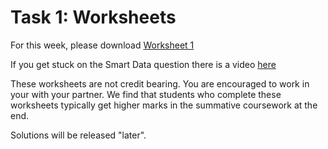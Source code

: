 # Task 1: Worksheets

For this week, please
download [Worksheet 1](https://www.ole.bris.ac.uk/bbcswebdav/courses/COMS10017_2021_TB-2/content/oo/pdfs/sheet1_problems.pdf)

If you get stuck on the Smart Data question there is a video [here](https://web.microsoftstream.com/video/8da10da4-bdfb-424b-9e78-12d120e04050)

These worksheets are not credit bearing. You are encouraged to work in your with your partner. We find that students who complete these worksheets typically get higher marks in the summative coursework at the end.

Solutions will be released "later". 
